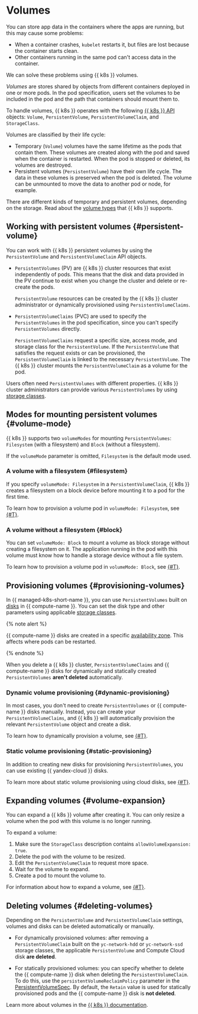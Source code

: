# Volumes

You can store app data in the containers where the apps are running, but this may cause some problems:
* When a container crashes, `kubelet` restarts it, but files are lost because the container starts clean.
* Other containers running in the same pod can't access data in the container.

We can solve these problems using {{ k8s }} volumes.

_Volumes_ are stores shared by objects from different containers deployed in one or more pods. In the pod specification, users set the volumes to be included in the pod and the path that containers should mount them to.

To handle volumes, {{ k8s }} operates with the following [{{ k8s }} API](https://kubernetes.io/docs/reference/kubernetes-api/) objects: `Volume`, `PersistentVolume`, `PersistentVolumeClaim`, and `StorageClass`.

Volumes are classified by their life cycle:
* Temporary (`Volume`) volumes have the same lifetime as the pods that contain them. These volumes are created along with the pod and saved when the container is restarted. When the pod is stopped or deleted, its volumes are destroyed.
* Persistent volumes (`PersistentVolume`) have their own life cycle. The data in these volumes is preserved when the pod is deleted. The volume can be unmounted to move the data to another pod or node, for example.

There are different kinds of temporary and persistent volumes, depending on the storage. Read about the [volume types](https://kubernetes.io/docs/concepts/storage/volumes/#types-of-volumes) that {{ k8s }} supports.

## Working with persistent volumes {#persistent-volume}

You can work with {{ k8s }} persistent volumes by using the `PersistentVolume` and `PersistentVolumeClaim` API objects.

* `PersistentVolumes` (PV) are {{ k8s }} cluster resources that exist independently of pods. This means that the disk and data provided in the PV continue to exist when you change the cluster and delete or re-create the pods.

    `PersistentVolume` resources can be created by the {{ k8s }} cluster administrator or dynamically provisioned using `PersistentVolumeClaims`.

* `PersistentVolumeClaims` (PVC) are used to specify the `PersistentVolumes` in the pod specification, since you can't specify `PersistentVolumes` directly.

   `PersistentVolumeClaims` request a specific size, access mode, and storage class for the `PersistentVolume`. If the `PersistentVolume` that satisfies the request exists or can be provisioned, the `PersistentVolumeClaim` is linked to the necessary `PersistentVolume`. The {{ k8s }} cluster mounts the `PersistentVolumeClaim` as a volume for the pod.

Users often need `PersistentVolumes` with different properties. {{ k8s }} cluster administrators can provide various `PersistentVolumes` by using [storage classes](../operations/volumes/manage-storage-class.md).

## Modes for mounting persistent volumes {#volume-mode}

{{ k8s }} supports two `volumeModes` for mounting `PersistentVolumes`: `Filesystem` (with a filesystem) and `Block` (without a filesystem).

If the `volumeMode` parameter is omitted, `Filesystem` is the default mode used.

### A volume with a filesystem {#filesystem}

If you specify `volumeMode: Filesystem` in a `PersistentVolumeClaim`, {{ k8s }} creates a filesystem on a block device before mounting it to a pod for the first time.

To learn how to provision a volume pod in `volumeMode: Filesystem`, see [{#T}](../operations/volumes/dynamic-create-pv.md).

### A volume without a filesystem {#block}

You can set `volumeMode: Block` to mount a volume as block storage without creating a filesystem on it. The application running in the pod with this volume must know how to handle a storage device without a file system.

To learn how to provision a volume pod in `volumeMode: Block`, see [{#T}](../operations/volumes/mode-block.md).

## Provisioning volumes {#provisioning-volumes}

In {{ managed-k8s-short-name }}, you can use `PersistentVolumes` built on [disks](../../compute/concepts/disk.md) in {{ compute-name }}. You can set the disk type and other parameters using applicable [storage classes](../operations/volumes/manage-storage-class.md).

{% note alert %}

{{ compute-name }} disks are created in a specific [availability zone](../../overview/concepts/geo-scope.md). This affects where pods can be restarted.

{% endnote %}

When you delete a {{ k8s }} cluster, `PersistentVolumeClaims` and {{ compute-name }} disks for dynamically and statically created `PersistentVolumes` **aren't deleted** automatically.

### Dynamic volume provisioning {#dynamic-provisioning}

In most cases, you don't need to create `PersistentVolumes` or {{ compute-name }} disks manually. Instead, you can create your `PersistentVolumeClaims`, and {{ k8s }} will automatically provision the relevant `PersistentVolume` object and create a disk.

To learn how to dynamically provision a volume, see [{#T}](../operations/volumes/dynamic-create-pv.md).

### Static volume provisioning {#static-provisioning}

In addition to creating new disks for provisioning `PersistentVolumes`, you can use existing {{ yandex-cloud }} disks.

To learn more about static volume provisioning using cloud disks, see [{#T}](../operations/volumes/static-create-pv.md).

## Expanding volumes {#volume-expansion}

You can expand a {{ k8s }} volume after creating it. You can only resize a volume when the pod with this volume is no longer running.

To expand a volume:
1. Make sure the `StorageClass` description contains `allowVolumeExpansion: true`.
1. Delete the pod with the volume to be resized.
1. Edit the `PersistentVolumeClaim` to request more space.
1. Wait for the volume to expand.
1. Create a pod to mount the volume to.

For information about how to expand a volume, see [{#T}](../operations/volumes/volume-expansion.md).

## Deleting volumes {#deleting-volumes}

Depending on the `PersistentVolume` and `PersistentVolumeClaim` settings, volumes and disks can be deleted automatically or manually.

* For dynamically provisioned volumes: after removing a `PersistentVolumeClaim` built on the `yc-network-hdd` or `yc-network-ssd` storage classes, the applicable `PersistentVolume` and Compute Cloud disk **are deleted**.

* For statically provisioned volumes: you can specify whether to delete the {{ compute-name }} disk when deleting the `PersistentVolumeClaim`. To do this, use the `persistentVolumeReclaimPolicy` parameter in the [PersistentVolumeSpec](https://kubernetes.io/docs/reference/kubernetes-api/config-and-storage-resources/persistent-volume-v1/#PersistentVolumeSpec). By default, the `Retain` value is used for statically provisioned pods and the {{ compute-name }} disk is **not deleted**.

Learn more about volumes in the [{{ k8s }} documentation](https://kubernetes.io/docs/concepts/storage/persistent-volumes/).